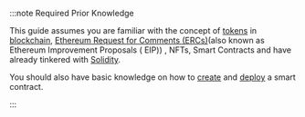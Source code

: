 :::note Required Prior Knowledge

This guide assumes you are familiar with the concept
of [tokens](https://en.wikipedia.org/wiki/Cryptocurrency#Crypto_token)
in [blockchain](https://en.wikipedia.org/wiki/Blockchain),
[Ethereum Request for Comments (ERCs)](https://eips.ethereum.org/erc)(also known as Ethereum Improvement Proposals (
EIP))
, NFTs, Smart Contracts
and have already tinkered with [Solidity](https://docs.soliditylang.org/en/v0.8.16/).

You should also have basic knowledge on how to [create](../../developer/iota-evm/how-tos/create-a-basic-contract.mdx) and [deploy](../../developer/iota-evm/how-tos/deploy-a-smart-contract.mdx)
a smart contract.

:::